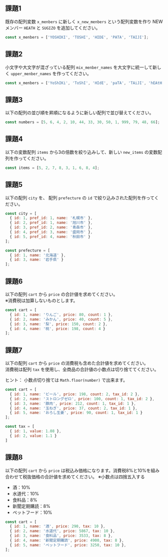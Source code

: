 ## 課題1

既存の配列変数 `x_menbers` に新しく `x_new_menbers` という配列変数を作り NEWメンバー `HEATH` と `SUGIZO` を追加してください。

```javascript
const x_menbers = ['YOSHIKI', 'TOSHI', 'HIDE', 'PATA', 'TAIJI'];
```

## 課題2

小文字や大文字が混ざっている配列 `mix_menber_names` を大文字に統一して新しく `upper_menber_names` を作ってください。

```javascript
const x_menbers = ['YoShIKi', 'ToShI', 'HIdE', 'paTA', 'TAiJI', 'hEAtH', 'sUGIzo'];
```

## 課題3

以下の配列の並び順を昇順になるように新しい配列で並び替えてください。

```javascript
const numbers = [5, 6, 4, 2, 10, 44, 33, 30, 50, 1, 999, 79, 48, 66];
```

## 課題4

以下の変数配列 `items` から3の倍数を絞り込みして、新しい `new_items` の変数配列を作ってください。

```javascript
const items = [5, 2, 7, 8, 3, 1, 6, 8, 4];
```

## 課題5

以下の配列 `city` を、 配列 `prefecture` の `id` で絞り込みされた配列を作ってください。

```javascript
const city = [
  { id: 1, pref_id: 1, name: '札幌市' },
  { id: 2, pref_id: 1, name: '旭川市' },
  { id: 3, pref_id: 2, name: '青森市' },
  { id: 4, pref_id: 3, name: '盛岡市' },
  { id: 5, pref_id: 4, name: '秋田市' }
];

const prefecture = [
  { id: 1, name: '北海道' },
  { id: 3, name: '岩手県' }
];
```

## 課題6

以下の配列 `cart` から `price` の合計値を求めてください。  
※消費税は加算しないものとします。

```javascript
const cart = [
  { id: 1, name: 'りんご', price: 80, count: 1 },
  { id: 2, name: 'みかん', price: 40, count: 5 },
  { id: 3, name: '梨', price: 150, count: 2 },
  { id: 4, name: '桃', price: 198, count: 4 }
];
```

## 課題7

以下の配列 `cart` から `price` の消費税も含めた合計値を求めてください。  
消費税は配列 `tax` を使用し、全商品の合計値の小数点は切り捨ててください。

ヒント： 小数点切り捨ては `Math.floor(number)` で出来ます。

```javascript
const cart = [
  { id: 1, name: 'ビール', price: 198, count: 2, tax_id: 2 },
  { id: 2, name: 'ストロングゼロ', price: 100, count: 1, tax_id: 2 },
  { id: 3, name: '豚肉', price: 212, count: 1, tax_id: 1 },
  { id: 4, name: '玉ねぎ', price: 37, count: 2, tax_id: 1 },
  { id: 5, name: 'おろし生姜', price: 90, count: 1, tax_id: 1 }
];

const tax = [
  { id: 1, value: 1.08 },
  { id: 2, value: 1.1 }
]
```


## 課題8

以下の配列 `cart` から `price` は税込み価格になります。消費税8%と10%を組み合わせて税抜価格の合計値を求めてください。
※小数点は四捨五入する

- 酒：10%
- 水道代：10%
- 食料品：8%
- 新聞定期購読：8%
- ペットフード：10%

```javascript
const cart = [
  { id: 1, name: '酒', price: 290, tax: 10 },
  { id: 2, name: '水道代', price: 5867, tax: 10 },
  { id: 3, name: '食料品', price: 3533, tax: 8 },
  { id: 4, name: '新聞定期購読', price: 4900, tax: 8 },
  { id: 5, name: 'ペットフード', price: 3250, tax: 10 },
];
```
